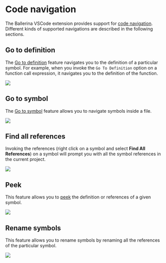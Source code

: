 # Code navigation

The Ballerina VSCode extension provides support for [code navigation](https://code.visualstudio.com/docs/editor/editingevolved). Different kinds of supported navigations are described in the following sections.

## Go to definition

The [Go to definition](https://code.visualstudio.com/docs/editor/editingevolved#_go-to-definition) feature navigates you to the definition of a particular symbol. For example, when you invoke the `Go To Definition` option on a function call expression, it navigates you to the definition of the function.

<img src="/learn/images/vs-code-extension/edit-the-code/code-navigation/go-to-definition.gif" class="cInlineImage-full"/>

## Go to symbol

The [Go to symbol](https://code.visualstudio.com/docs/editor/editingevolved#_go-to-symbol) feature allows you to navigate symbols inside a file.

<img src="/learn/images/vs-code-extension/edit-the-code/code-navigation/go-to-symbol.gif" class="cInlineImage-full"/>

## Find all references

Invoking the references (right click on a symbol and select **Find All References**) on a symbol will prompt you with all the symbol references in the current project.

<img src="/learn/images/vs-code-extension/edit-the-code/code-navigation/find-all-references.png" class="cInlineImage-full"/>

## Peek

This feature allows you to [peek](https://code.visualstudio.com/docs/editor/editingevolved#_peek) the definition or references of a given symbol.

<img src="/learn/images/vs-code-extension/edit-the-code/code-navigation/peek-definition.png" class="cInlineImage-full"/>

## Rename symbols

This feature allows you to rename symbols by renaming all the references of the particular symbol.

<img src="/learn/images/vs-code-extension/edit-the-code/code-navigation/rename-symbols.gif" class="cInlineImage-full"/>
